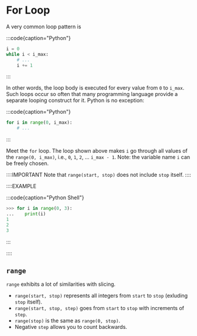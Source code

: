 # For Loop

A very common loop pattern is

:::code{caption="Python"}

```python
i = 0
while i < i_max:
    # ...
    i += 1
```

:::

In other words, the loop body is executed for every value from `0` to `i_max`.
Such loops occur so often that many programming language provide a separate looping construct for it.
Python is no exception:

:::code{caption="Python"}

```python
for i in range(0, i_max):
    # ...
```

:::

Meet the `for` loop.
The loop shown above makes `i` go through all values of the `range(0, i_max)`, i.e., `0`, `1`, `2`, &hellip; `i_max - 1`.
Note: the variable name `i` can be freely chosen.

::::IMPORTANT
Note that `range(start, stop)` does not include `stop` itself.
::::

::::EXAMPLE

:::code{caption="Python Shell"}

```python
>>> for i in range(0, 3):
...    print(i)
1
2
3
```

:::

::::

## `range`

`range` exhibits a lot of similarities with slicing.

* `range(start, stop)` represents all integers from `start` to `stop` (exluding `stop` itself).
* `range(start, stop, step)` goes from `start` to `stop` with increments of `step`.
* `range(stop)` is the same as `range(0, stop)`.
* Negative `step` allows you to count backwards.

